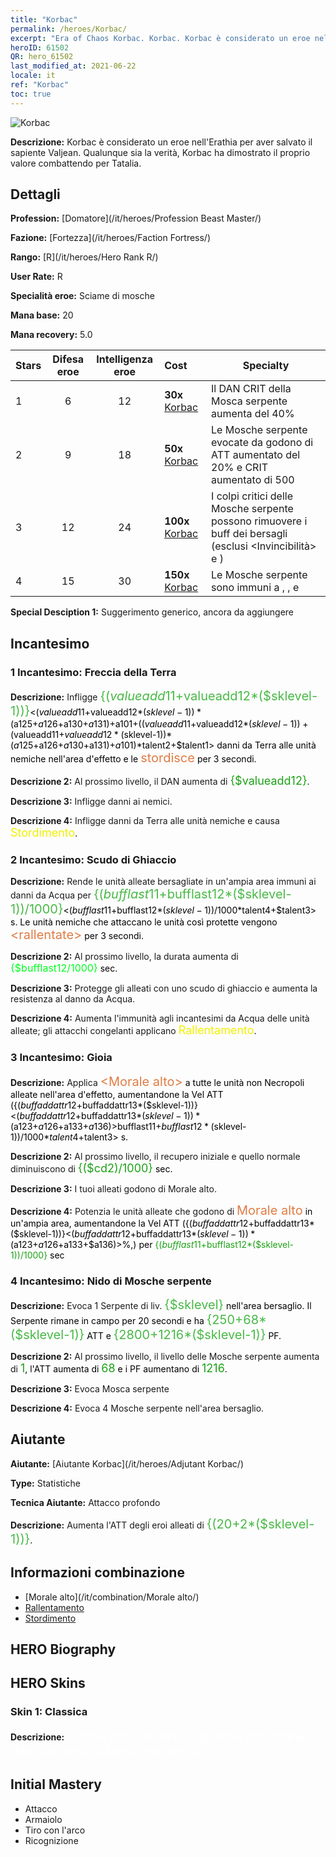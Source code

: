 ```yaml
---
title: "Korbac"
permalink: /heroes/Korbac/
excerpt: "Era of Chaos Korbac. Korbac. Korbac è considerato un eroe nell'Erathia per aver salvato il sapiente Valjean. Qualunque sia la verità, Korbac ha dimostrato il proprio valore combattendo per Tatalia."
heroID: 61502
QR: hero_61502
last_modified_at: 2021-06-22
locale: it
ref: "Korbac"
toc: true
---
```

  ![Korbac](/images/h/h_Korbac.jpg)

 **Descrizione:** Korbac è considerato un eroe nell'Erathia per aver salvato il sapiente Valjean. Qualunque sia la verità, Korbac ha dimostrato il proprio valore combattendo per Tatalia.
## Dettagli
 **Profession:**  [Domatore](/it/heroes/Profession Beast Master/)

 **Fazione:** [Fortezza](/it/heroes/Faction Fortress/)

 **Rango:** [R](/it/heroes/Hero Rank R/)

 **User Rate:** R

 **Specialità eroe:** Sciame di mosche

 **Mana base:** 20

 **Mana recovery:** 5.0


  | Stars | Difesa eroe | Intelligenza eroe | Cost |     Specialty     |
  |---------|:---------------:|:---------------:|:--|--------------------|
  |    1    | 6 | 12 | **30x** [Korbac](/ItemsIT/her_394/) | Il DAN CRIT della Mosca serpente aumenta del 40% |
  |    2    | 9 | 18 | **50x** [Korbac](/ItemsIT/her_394/) | Le Mosche serpente evocate da <Nido di Mosche serpente> godono di ATT aumentato del 20% e CRIT aumentato di 500 |
  |    3    | 12 | 24 | **100x** [Korbac](/ItemsIT/her_394/) | I colpi critici delle Mosche serpente possono rimuovere i buff dei bersagli (esclusi <Invincibilità> e <Aure>) |
  |    4    | 15 | 30 | **150x** [Korbac](/ItemsIT/her_394/) | Le Mosche serpente sono immuni a <Sanguinamento>, <Combustione>, <Rallentamento> e <Silenzio> |

 **Special Desciption 1:** Suggerimento generico, ancora da aggiungere

## Incantesimo
### 1 Incantesimo: Freccia della Terra
 **Descrizione:** Infligge <span style="color: #48b946;font-size:20px">{($valueadd11+$valueadd12*($sklevel-1))}</span><span style="color: black"><($valueadd11+$valueadd12*($sklevel-1))*($a125+$a126+$a130+$a131)+$a101+(($valueadd11+$valueadd12*($sklevel-1))+($valueadd11+$valueadd12*($sklevel-1))*($a125+$a126+$a130+$a131)+$a101)*$talent2+$talent1> danni da Terra alle unità nemiche nell'area d'effetto e le <span style="color: #e07c44;font-size:20px">stordisce</span><span style="color: black"> per 3 secondi.

 **Descrizione 2:** Al prossimo livello, il DAN aumenta di <span style="color: #1ca216;font-size:18px">{$valueadd12}</span><span style="color: black">.

 **Descrizione 3:** Infligge danni ai nemici.

 **Descrizione 4:** Infligge danni da Terra alle unità nemiche e causa <span style="color: #f0f000;font-size:18px">Stordimento</span><span style="color: black">.

### 2 Incantesimo: Scudo di Ghiaccio
 **Descrizione:** Rende le unità alleate bersagliate in un'ampia area immuni ai danni da Acqua per <span style="color: #48b946;font-size:20px">{($bufflast11+$bufflast12*($sklevel-1))/1000}</span><span style="color: black"><($bufflast11+$bufflast12*($sklevel-1))/1000*$talent4+$talent3> s. Le unità nemiche che attaccano le unità così protette vengono <span style="color: #e07c44;font-size:20px">&lt;rallentate&gt;</span><span style="color: black"> per 3 secondi.

 **Descrizione 2:** Al prossimo livello, la durata aumenta di <span style="color: #00ff22;font-size:16px">{$bufflast12/1000}</span><span style="color: black"> sec.

 **Descrizione 3:** Protegge gli alleati con uno scudo di ghiaccio e aumenta la resistenza al danno da Acqua.

 **Descrizione 4:** Aumenta l'immunità agli incantesimi da Acqua delle unità alleate; gli attacchi congelanti applicano <span style="color: #f0f000;font-size:18px">Rallentamento</span><span style="color: black">.

### 3 Incantesimo: Gioia
 **Descrizione:** Applica <span style="color: #e07c44;font-size:20px">&lt;Morale alto&gt;</span><span style="color: black"> a tutte le unità non Necropoli alleate nell'area d'effetto, aumentandone la Vel ATT ({($buffaddattr12+$buffaddattr13*($sklevel-1))}<($buffaddattr12+$buffaddattr13*($sklevel-1))*($a123+$a126+$a133+$a136)>%). Durata: <span style="color: #48b946;font-size:20px">{($bufflast11+$bufflast12*($sklevel-1))/1000}</span><span style="color: black"><($bufflast11+$bufflast12*($sklevel-1))/1000*$talent4+$talent3> s.

 **Descrizione 2:** Al prossimo livello, il recupero iniziale e quello normale diminuiscono di <span style="color: #1ca216;font-size:18px">{($cd2)/1000}</span><span style="color: black"> sec.

 **Descrizione 3:** I tuoi alleati godono di Morale alto.

 **Descrizione 4:** Potenzia le unità alleate che godono di <span style="color: #e07c44;font-size:20px">Morale alto</span><span style="color: black"> in un'ampia area, aumentandone la Vel ATT ({($buffaddattr12+$buffaddattr13*($sklevel-1))}<($buffaddattr12+$buffaddattr13*($sklevel-1))*($a123+$a126+$a133+$a136)>%,) per <span style="color: #1ca216">{($bufflast11+$bufflast12*($sklevel-1))/1000}</span><span style="color: black"> sec

### 4 Incantesimo: Nido di Mosche serpente
 **Descrizione:** Evoca 1 Serpente di liv. <span style="color: #48b946;font-size:20px">{$sklevel}</span><span style="color: black"> nell'area bersaglio. Il Serpente rimane in campo per 20 secondi e ha <span style="color: #48b946;font-size:20px">{250+68*($sklevel-1)}</span><span style="color: black"> ATT e <span style="color: #48b946;font-size:20px">{2800+1216*($sklevel-1)}</span><span style="color: black"> PF.

 **Descrizione 2:** Al prossimo livello, il livello delle Mosche serpente aumenta di <span style="color: #1ca216;font-size:18px">1</span><span style="color: black">, l'ATT aumenta di <span style="color: #1ca216;font-size:18px">68</span><span style="color: black"> e i PF aumentano di <span style="color: #1ca216;font-size:18px">1216</span><span style="color: black">.

 **Descrizione 3:** Evoca Mosca serpente

 **Descrizione 4:** Evoca 4 Mosche serpente nell'area bersaglio.


## Aiutante

 **Aiutante:**  [Aiutante Korbac](/it/heroes/Adjutant Korbac/) 

 **Type:**  Statistiche 

 **Tecnica Aiutante:**  Attacco profondo 

 **Descrizione:** Aumenta l'ATT degli eroi alleati di <span style="color: #48b946;font-size:20px">{(20+2*($sklevel-1))}</span><span style="color: black">.

## Informazioni combinazione

* [Morale alto](/it/combination/Morale alto/) 
* [Rallentamento](/it/combination/Rallentamento/) 
* [Stordimento](/it/combination/Stordimento/) 

## HERO Biography

## HERO Skins
### Skin 1: **Classica**

 **Descrizione:** <span style="color: #ffffff;font-size:20px">Finché non vincerai in guerra, non potrai dare un senso alla tua esistenza.</span>



## Initial Mastery
   - Attacco
   - Armaiolo
   - Tiro con l'arco
   - Ricognizione
